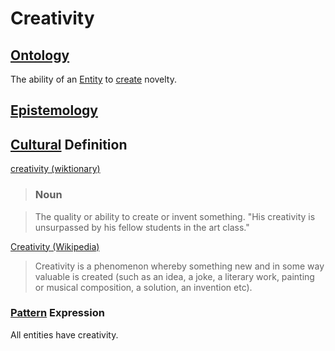 # Creativity

## [Ontology](./ontology.md)

The ability of an [Entity](./entity.md) to [create](./create.md) novelty.

## [Epistemology](./epistemology.md)

## [Cultural](./culture.md) Definition

<a href="http://en.wiktionary.org/wiki/creativity" target="_blank">creativity (wiktionary)</a>

> ### Noun

> The quality or ability to create or invent something. "His creativity is unsurpassed by his fellow students in the art class."

<a href="http://en.wikipedia.org/wiki/Creativity" target="_blank">Creativity (Wikipedia)</a>

> Creativity is a phenomenon whereby something new and in some way valuable is created (such as an idea, a joke, a literary work, painting or musical composition, a solution, an invention etc).

### [Pattern](./pattern.md) Expression

All entities have creativity.
